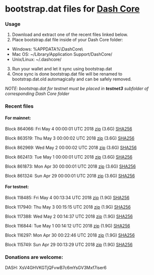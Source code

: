# bootstrap.dat files for [Dash Core](https://www.dash.org)

### Usage

1. Download and extract one of the recent files linked below.
2. Place bootstrap.dat file inside of your Dash Core folder:
 - Windows: %APPDATA%\DashCore\
 - Mac OS: ~/Library/Application Support/DashCore/
 - Unix/Linux: ~/.dashcore/
3. Run your wallet and let it sync using bootstrap.dat
4. Once sync is done bootstrap.dat file will be renamed to bootstrap.dat.old automagically and can be safely removed.

_NOTE: bootstrap.dat for testnet must be placed in **testnet3** subfolder of corresponding Dash Core folder_

### Recent files

#### For mainnet:

Block 864066: Fri May  4 00:00:01 UTC 2018 [zip](https://dash-bootstrap.ams3.digitaloceanspaces.com/mainnet/2018-05-04/bootstrap.dat.zip) (3.6G) [SHA256](https://dash-bootstrap.ams3.digitaloceanspaces.com/mainnet/2018-05-04/sha256.txt)

Block 863519: Thu May  3 00:00:02 UTC 2018 [zip](https://dash-bootstrap.ams3.digitaloceanspaces.com/mainnet/2018-05-03/bootstrap.dat.zip) (3.6G) [SHA256](https://dash-bootstrap.ams3.digitaloceanspaces.com/mainnet/2018-05-03/sha256.txt)

Block 862969: Wed May  2 00:00:02 UTC 2018 [zip](https://dash-bootstrap.ams3.digitaloceanspaces.com/mainnet/2018-05-02/bootstrap.dat.zip) (3.6G) [SHA256](https://dash-bootstrap.ams3.digitaloceanspaces.com/mainnet/2018-05-02/sha256.txt)

Block 862413: Tue May  1 00:00:01 UTC 2018 [zip](https://dash-bootstrap.ams3.digitaloceanspaces.com/mainnet/2018-05-01/bootstrap.dat.zip) (3.6G) [SHA256](https://dash-bootstrap.ams3.digitaloceanspaces.com/mainnet/2018-05-01/sha256.txt)

Block 861873: Mon Apr 30 00:00:01 UTC 2018 [zip](https://dash-bootstrap.ams3.digitaloceanspaces.com/mainnet/2018-04-30/bootstrap.dat.zip) (3.6G) [SHA256](https://dash-bootstrap.ams3.digitaloceanspaces.com/mainnet/2018-04-30/sha256.txt)

Block 861324: Sun Apr 29 00:00:01 UTC 2018 [zip](https://dash-bootstrap.ams3.digitaloceanspaces.com/mainnet/2018-04-29/bootstrap.dat.zip) (3.6G) [SHA256](https://dash-bootstrap.ams3.digitaloceanspaces.com/mainnet/2018-04-29/sha256.txt)


#### For testnet:

Block 118485: Fri May  4 00:13:34 UTC 2018 [zip](https://dash-bootstrap.ams3.digitaloceanspaces.com/testnet/2018-05-04/bootstrap.dat.zip) (1.9G) [SHA256](https://dash-bootstrap.ams3.digitaloceanspaces.com/testnet/2018-05-04/sha256.txt)

Block 117940: Thu May  3 00:15:15 UTC 2018 [zip](https://dash-bootstrap.ams3.digitaloceanspaces.com/testnet/2018-05-03/bootstrap.dat.zip) (1.9G) [SHA256](https://dash-bootstrap.ams3.digitaloceanspaces.com/testnet/2018-05-03/sha256.txt)

Block 117388: Wed May  2 00:14:37 UTC 2018 [zip](https://dash-bootstrap.ams3.digitaloceanspaces.com/testnet/2018-05-02/bootstrap.dat.zip) (1.9G) [SHA256](https://dash-bootstrap.ams3.digitaloceanspaces.com/testnet/2018-05-02/sha256.txt)

Block 116844: Tue May  1 00:14:12 UTC 2018 [zip](https://dash-bootstrap.ams3.digitaloceanspaces.com/testnet/2018-05-01/bootstrap.dat.zip) (1.9G) [SHA256](https://dash-bootstrap.ams3.digitaloceanspaces.com/testnet/2018-05-01/sha256.txt)

Block 116297: Mon Apr 30 00:22:46 UTC 2018 [zip](https://dash-bootstrap.ams3.digitaloceanspaces.com/testnet/2018-04-30/bootstrap.dat.zip) (1.9G) [SHA256](https://dash-bootstrap.ams3.digitaloceanspaces.com/testnet/2018-04-30/sha256.txt)

Block 115749: Sun Apr 29 00:13:29 UTC 2018 [zip](https://dash-bootstrap.ams3.digitaloceanspaces.com/testnet/2018-04-29/bootstrap.dat.zip) (1.9G) [SHA256](https://dash-bootstrap.ams3.digitaloceanspaces.com/testnet/2018-04-29/sha256.txt)


### Donations are welcome:

DASH: XsV4GHVKGTjQFvwB7c6mYsGV3Mxf7iser6

